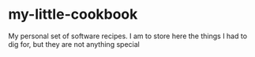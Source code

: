 # my-little-cookbook
My personal set of software recipes. I am to store here the things I had to dig for, but they are not anything special
